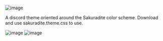 
![image](https://user-images.githubusercontent.com/42524344/179574038-0d3c0a0a-ddae-4d31-ac26-f5625edfccd7.png)



A discord theme oriented around the Sakuradite color scheme.
Download and use sakuradite.theme.css to use.

![image](https://user-images.githubusercontent.com/42524344/192909980-0c0db79b-a0e7-4cd3-ad2f-45b07952e798.png)
![image](https://user-images.githubusercontent.com/42524344/192910110-35122173-371b-4c67-9ea5-6db0e93c6a69.png)

